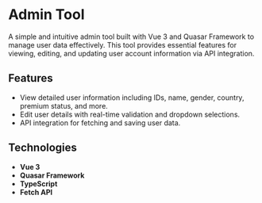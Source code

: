 # Admin Tool

A simple and intuitive admin tool built with Vue 3 and Quasar Framework to manage user data effectively. This tool provides essential features for viewing, editing, and updating user account information via API integration.

## Features

- View detailed user information including IDs, name, gender, country, premium status, and more.
- Edit user details with real-time validation and dropdown selections.
- API integration for fetching and saving user data.

## Technologies

- **Vue 3**
- **Quasar Framework**
- **TypeScript**
- **Fetch API**
